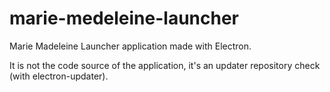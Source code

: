 # marie-medeleine-launcher
Marie Madeleine Launcher application made with Electron.

It is not the code source of the application, it's an updater repository check (with electron-updater).
